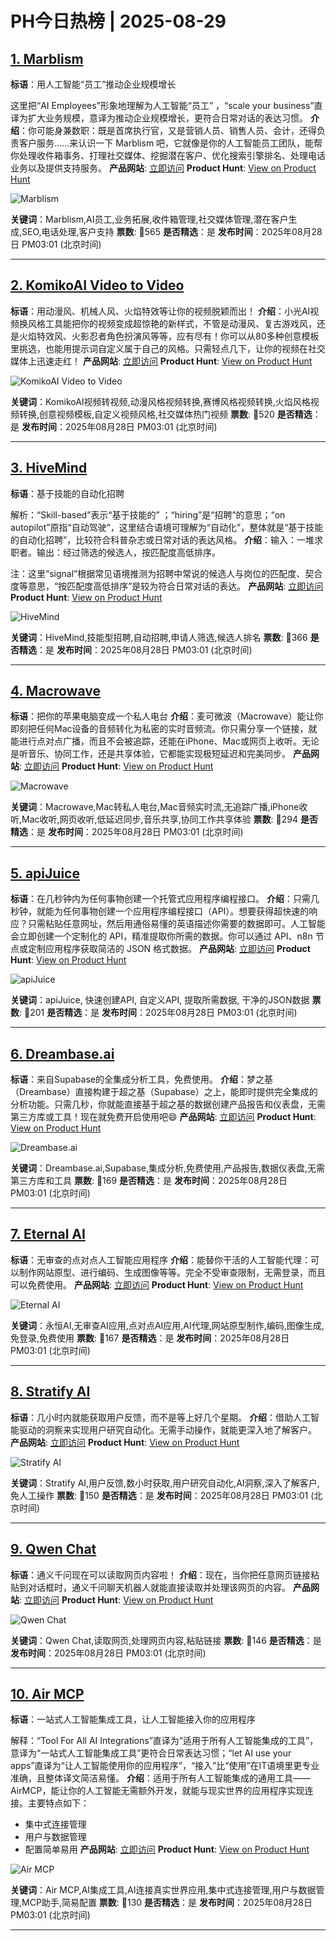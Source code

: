 # PH今日热榜 | 2025-08-29

## [1. Marblism](https://www.producthunt.com/products/marblism-2?utm_campaign=producthunt-api&utm_medium=api-v2&utm_source=Application%3A+dev+%28ID%3A+189358%29)
**标语**：用人工智能“员工”推动企业规模增长

这里把“AI Employees”形象地理解为人工智能“员工” ，“scale your business”直译为扩大业务规模，意译为推动企业规模增长，更符合日常对话的表达习惯。
**介绍**：你可能身兼数职：既是首席执行官，又是营销人员、销售人员、会计，还得负责客户服务……来认识一下 Marblism 吧，它就像是你的人工智能员工团队，能帮你处理收件箱事务、打理社交媒体、挖掘潜在客户、优化搜索引擎排名、处理电话业务以及提供支持服务。
**产品网站**: [立即访问](https://www.producthunt.com/r/6DNCYJHFRCQX3W?utm_campaign=producthunt-api&utm_medium=api-v2&utm_source=Application%3A+dev+%28ID%3A+189358%29)
**Product Hunt**: [View on Product Hunt](https://www.producthunt.com/products/marblism-2?utm_campaign=producthunt-api&utm_medium=api-v2&utm_source=Application%3A+dev+%28ID%3A+189358%29)

![Marblism](https://ph-files.imgix.net/0191ed7f-bd62-464d-8a80-f839d94462c1.png?auto=format)

**关键词**：Marblism,AI员工,业务拓展,收件箱管理,社交媒体管理,潜在客户生成,SEO,电话处理,客户支持
**票数**: 🔺565
**是否精选**：是
**发布时间**：2025年08月28日 PM03:01 (北京时间)

---

## [2. KomikoAI Video to Video](https://www.producthunt.com/products/framepack-ai-video-generator?utm_campaign=producthunt-api&utm_medium=api-v2&utm_source=Application%3A+dev+%28ID%3A+189358%29)
**标语**：用动漫风、机械人风、火焰特效等让你的视频脱颖而出！
**介绍**：小光AI视频换风格工具能把你的视频变成超惊艳的新样式，不管是动漫风、复古游戏风，还是火焰特效风、火影忍者角色扮演风等等，应有尽有！你可以从80多种创意模板里挑选，也能用提示词自定义属于自己的风格。只需轻点几下，让你的视频在社交媒体上迅速走红！
**产品网站**: [立即访问](https://www.producthunt.com/r/XXMU2TKEUFB3NK?utm_campaign=producthunt-api&utm_medium=api-v2&utm_source=Application%3A+dev+%28ID%3A+189358%29)
**Product Hunt**: [View on Product Hunt](https://www.producthunt.com/products/framepack-ai-video-generator?utm_campaign=producthunt-api&utm_medium=api-v2&utm_source=Application%3A+dev+%28ID%3A+189358%29)

![KomikoAI Video to Video](https://ph-files.imgix.net/93211c19-3b9e-40e8-9fee-49e6781896b6.jpeg?auto=format)

**关键词**：KomikoAI视频转视频,动漫风格视频转换,赛博风格视频转换,火焰风格视频转换,创意视频模板,自定义视频风格,社交媒体热门视频
**票数**: 🔺520
**是否精选**：是
**发布时间**：2025年08月28日 PM03:01 (北京时间)

---

## [3. HiveMind](https://www.producthunt.com/products/hivemind-ai?utm_campaign=producthunt-api&utm_medium=api-v2&utm_source=Application%3A+dev+%28ID%3A+189358%29)
**标语**：基于技能的自动化招聘

解析：“Skill-based”表示“基于技能的” ；“hiring”是“招聘”的意思；“on autopilot”原指“自动驾驶”，这里结合语境可理解为“自动化”，整体就是“基于技能的自动化招聘”，比较符合科普杂志或日常对话的表达风格。
**介绍**：输入：一堆求职者。输出：经过筛选的候选人，按匹配度高低排序。 

注：这里“signal”根据常见语境推测为招聘中常说的候选人与岗位的匹配度、契合度等意思，“按匹配度高低排序”是较为符合日常对话的表达。
**产品网站**: [立即访问](https://www.producthunt.com/r/PZOHE2446EFIHI?utm_campaign=producthunt-api&utm_medium=api-v2&utm_source=Application%3A+dev+%28ID%3A+189358%29)
**Product Hunt**: [View on Product Hunt](https://www.producthunt.com/products/hivemind-ai?utm_campaign=producthunt-api&utm_medium=api-v2&utm_source=Application%3A+dev+%28ID%3A+189358%29)

![HiveMind](https://ph-files.imgix.net/794911a9-25cb-4515-b69d-5e703c7a73ac.png?auto=format)

**关键词**：HiveMind,技能型招聘,自动招聘,申请人筛选,候选人排名
**票数**: 🔺366
**是否精选**：是
**发布时间**：2025年08月28日 PM03:01 (北京时间)

---

## [4. Macrowave](https://www.producthunt.com/products/macrowave?utm_campaign=producthunt-api&utm_medium=api-v2&utm_source=Application%3A+dev+%28ID%3A+189358%29)
**标语**：把你的苹果电脑变成一个私人电台
**介绍**：麦可微波（Macrowave）能让你即刻把任何Mac设备的音频转化为私密的实时音频流。你只需分享一个链接，就能进行点对点广播，而且不会被追踪，还能在iPhone、Mac或网页上收听。无论是听音乐、协同工作，还是共享体验，它都能实现极短延迟和完美同步。
**产品网站**: [立即访问](https://www.producthunt.com/r/CQXXTGBUNQXHS6?utm_campaign=producthunt-api&utm_medium=api-v2&utm_source=Application%3A+dev+%28ID%3A+189358%29)
**Product Hunt**: [View on Product Hunt](https://www.producthunt.com/products/macrowave?utm_campaign=producthunt-api&utm_medium=api-v2&utm_source=Application%3A+dev+%28ID%3A+189358%29)

![Macrowave](https://ph-files.imgix.net/8d921a9c-aed7-4c92-b935-6da5fb649ccb.jpeg?auto=format)

**关键词**：Macrowave,Mac转私人电台,Mac音频实时流,无追踪广播,iPhone收听,Mac收听,网页收听,低延迟同步,音乐共享,协同工作共享体验
**票数**: 🔺294
**是否精选**：是
**发布时间**：2025年08月28日 PM03:01 (北京时间)

---

## [5. apiJuice](https://www.producthunt.com/products/apijuice?utm_campaign=producthunt-api&utm_medium=api-v2&utm_source=Application%3A+dev+%28ID%3A+189358%29)
**标语**：在几秒钟内为任何事物创建一个托管式应用程序编程接口。
**介绍**：只需几秒钟，就能为任何事物创建一个应用程序编程接口（API）。想要获得超快速的响应？只需粘贴任意网址，然后用通俗易懂的英语描述你需要的数据即可。人工智能会立即创建一个定制化的 API，精准提取你所需的数据。你可以通过 API、n8n 节点或定制应用程序获取简洁的 JSON 格式数据。
**产品网站**: [立即访问](https://www.producthunt.com/r/6L3NR6ZI3HIPTN?utm_campaign=producthunt-api&utm_medium=api-v2&utm_source=Application%3A+dev+%28ID%3A+189358%29)
**Product Hunt**: [View on Product Hunt](https://www.producthunt.com/products/apijuice?utm_campaign=producthunt-api&utm_medium=api-v2&utm_source=Application%3A+dev+%28ID%3A+189358%29)

![apiJuice](https://ph-files.imgix.net/81bba939-7a1f-491e-94cc-d8a72fd95898.png?auto=format)

**关键词**：apiJuice, 快速创建API, 自定义API, 提取所需数据, 干净的JSON数据
**票数**: 🔺201
**是否精选**：是
**发布时间**：2025年08月28日 PM03:01 (北京时间)

---

## [6. Dreambase.ai](https://www.producthunt.com/products/dreambase-ai?utm_campaign=producthunt-api&utm_medium=api-v2&utm_source=Application%3A+dev+%28ID%3A+189358%29)
**标语**：来自Supabase的全集成分析工具，免费使用。
**介绍**：梦之基（Dreambase）直接构建于超之基（Supabase）之上，能即时提供完全集成的分析功能。只需几秒，你就能直接基于超之基的数据创建产品报告和仪表盘，无需第三方库或工具！现在就免费开启使用吧😄
**产品网站**: [立即访问](https://www.producthunt.com/r/6KSVXK7UA5AHEF?utm_campaign=producthunt-api&utm_medium=api-v2&utm_source=Application%3A+dev+%28ID%3A+189358%29)
**Product Hunt**: [View on Product Hunt](https://www.producthunt.com/products/dreambase-ai?utm_campaign=producthunt-api&utm_medium=api-v2&utm_source=Application%3A+dev+%28ID%3A+189358%29)

![Dreambase.ai](https://ph-files.imgix.net/e63bf860-877b-4304-93a7-e7941f258cbf.png?auto=format)

**关键词**：Dreambase.ai,Supabase,集成分析,免费使用,产品报告,数据仪表盘,无需第三方库和工具
**票数**: 🔺169
**是否精选**：是
**发布时间**：2025年08月28日 PM03:01 (北京时间)

---

## [7. Eternal AI](https://www.producthunt.com/products/nobullshit-exe?utm_campaign=producthunt-api&utm_medium=api-v2&utm_source=Application%3A+dev+%28ID%3A+189358%29)
**标语**：无审查的点对点人工智能应用程序
**介绍**：能替你干活的人工智能代理：可以制作网站原型、进行编码、生成图像等等。完全不受审查限制，无需登录，而且可以免费使用。
**产品网站**: [立即访问](https://www.producthunt.com/r/YUQ4WHQAMMYJGM?utm_campaign=producthunt-api&utm_medium=api-v2&utm_source=Application%3A+dev+%28ID%3A+189358%29)
**Product Hunt**: [View on Product Hunt](https://www.producthunt.com/products/nobullshit-exe?utm_campaign=producthunt-api&utm_medium=api-v2&utm_source=Application%3A+dev+%28ID%3A+189358%29)

![Eternal AI](https://ph-files.imgix.net/eb4ad860-98b9-46b2-9129-aa547b6f5aa8.png?auto=format)

**关键词**：永恒AI,无审查AI应用,点对点AI应用,AI代理,网站原型制作,编码,图像生成,免登录,免费使用
**票数**: 🔺167
**是否精选**：是
**发布时间**：2025年08月28日 PM03:01 (北京时间)

---

## [8. Stratify AI](https://www.producthunt.com/products/stratify-ai-2?utm_campaign=producthunt-api&utm_medium=api-v2&utm_source=Application%3A+dev+%28ID%3A+189358%29)
**标语**：几小时内就能获取用户反馈，而不是等上好几个星期。
**介绍**：借助人工智能驱动的洞察来实现用户研究自动化。无需手动操作，就能更深入地了解客户。
**产品网站**: [立即访问](https://www.producthunt.com/r/J6YY722LCS6X57?utm_campaign=producthunt-api&utm_medium=api-v2&utm_source=Application%3A+dev+%28ID%3A+189358%29)
**Product Hunt**: [View on Product Hunt](https://www.producthunt.com/products/stratify-ai-2?utm_campaign=producthunt-api&utm_medium=api-v2&utm_source=Application%3A+dev+%28ID%3A+189358%29)

![Stratify AI](https://ph-files.imgix.net/1b2d532e-ff25-454a-b289-2194265f3beb.png?auto=format)

**关键词**：Stratify AI,用户反馈,数小时获取,用户研究自动化,AI洞察,深入了解客户,免人工操作
**票数**: 🔺150
**是否精选**：是
**发布时间**：2025年08月28日 PM03:01 (北京时间)

---

## [9. Qwen Chat](https://www.producthunt.com/products/qwq-max?utm_campaign=producthunt-api&utm_medium=api-v2&utm_source=Application%3A+dev+%28ID%3A+189358%29)
**标语**：通义千问现在可以读取网页内容啦！
**介绍**：现在，当你把任意网页链接粘贴到对话框时，通义千问聊天机器人就能直接读取并处理该网页的内容。
**产品网站**: [立即访问](https://www.producthunt.com/r/WZNRSI4BKKHRUD?utm_campaign=producthunt-api&utm_medium=api-v2&utm_source=Application%3A+dev+%28ID%3A+189358%29)
**Product Hunt**: [View on Product Hunt](https://www.producthunt.com/products/qwq-max?utm_campaign=producthunt-api&utm_medium=api-v2&utm_source=Application%3A+dev+%28ID%3A+189358%29)

![Qwen Chat](https://ph-files.imgix.net/0c0b045f-abf6-47de-9b9a-28a9500da331.jpeg?auto=format)

**关键词**：Qwen Chat,读取网页,处理网页内容,粘贴链接
**票数**: 🔺146
**是否精选**：是
**发布时间**：2025年08月28日 PM03:01 (北京时间)

---

## [10. Air MCP](https://www.producthunt.com/products/air-mcp?utm_campaign=producthunt-api&utm_medium=api-v2&utm_source=Application%3A+dev+%28ID%3A+189358%29)
**标语**：一站式人工智能集成工具，让人工智能接入你的应用程序

解释：“Tool For All AI Integrations”直译为“适用于所有人工智能集成的工具”，意译为“一站式人工智能集成工具”更符合日常表达习惯；“let AI use your apps”直译为“让人工智能使用你的应用程序”，“接入”比“使用”在IT语境里更专业准确，且整体译文简洁易懂。
**介绍**：适用于所有人工智能集成的通用工具——AirMCP，能让你的人工智能无需额外开发，就能与现实世界的应用程序实现连接。主要特点如下：
- 集中式连接管理
- 用户与数据管理
- 配置简单易用
**产品网站**: [立即访问](https://www.producthunt.com/r/CNZE7GW3SBMSRR?utm_campaign=producthunt-api&utm_medium=api-v2&utm_source=Application%3A+dev+%28ID%3A+189358%29)
**Product Hunt**: [View on Product Hunt](https://www.producthunt.com/products/air-mcp?utm_campaign=producthunt-api&utm_medium=api-v2&utm_source=Application%3A+dev+%28ID%3A+189358%29)

![Air MCP](https://ph-files.imgix.net/c6847edf-c063-42e6-ba6a-e12932f0a43c.png?auto=format)

**关键词**：Air MCP,AI集成工具,AI连接真实世界应用,集中式连接管理,用户与数据管理,MCP助手,简易配置
**票数**: 🔺130
**是否精选**：是
**发布时间**：2025年08月28日 PM03:01 (北京时间)

---


